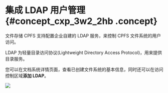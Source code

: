 # 集成 LDAP 用户管理 {#concept_cxp_3w2_2hb .concept}

文件存储 CPFS 支持配置企业自建的 LDAP 服务，来控制 CPFS 文件系统的用户访问。

LDAP 为轻量目录访问协议\(Lightweight Directory Access Protocol\)，用来提供目录服务。

您可以在文档系统详情页面，查看已创建文件系统的基本信息，同时还可以在访问控制区域**添加 LDAP**。

![](http://static-aliyun-doc.oss-cn-hangzhou.aliyuncs.com/assets/img/148019/155383646741332_zh-CN.png)

